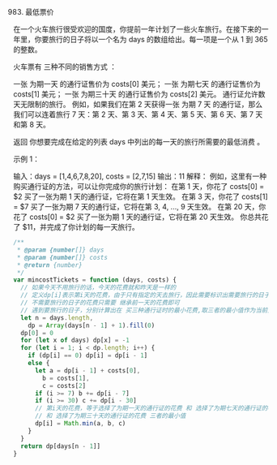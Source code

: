 983. 最低票价

在一个火车旅行很受欢迎的国度，你提前一年计划了一些火车旅行。在接下来的一年里，你要旅行的日子将以一个名为 days 的数组给出。每一项是一个从 1 到 365 的整数。

火车票有 三种不同的销售方式 ：

一张 为期一天 的通行证售价为 costs[0] 美元；
一张 为期七天 的通行证售价为 costs[1] 美元；
一张 为期三十天 的通行证售价为 costs[2] 美元。
通行证允许数天无限制的旅行。 例如，如果我们在第 2 天获得一张 为期 7 天 的通行证，那么我们可以连着旅行 7 天：第 2 天、第 3 天、第 4 天、第 5 天、第 6 天、第 7 天和第 8 天。

返回 你想要完成在给定的列表 days 中列出的每一天的旅行所需要的最低消费 。

示例 1：

输入：days = [1,4,6,7,8,20], costs = [2,7,15]
输出：11
解释：
例如，这里有一种购买通行证的方法，可以让你完成你的旅行计划：
在第 1 天，你花了 costs[0] = $2 买了一张为期 1 天的通行证，它将在第 1 天生效。
在第 3 天，你花了 costs[1] = $7 买了一张为期 7 天的通行证，它将在第 3, 4, ..., 9 天生效。
在第 20 天，你花了 costs[0] = $2 买了一张为期 1 天的通行证，它将在第 20 天生效。
你总共花了 $11，并完成了你计划的每一天旅行。

```js
/**
 * @param {number[]} days
 * @param {number[]} costs
 * @return {number}
 */
var mincostTickets = function (days, costs) {
  // 如果今天不用旅行的话，今天的花费就和昨天是一样的
  // 定义dp[i]表示第i天的花费，由于只有指定的天去旅行，因此需要标识出需要旅行的日子
  // 不需要旅行的日子的花费只需要 继承前一天的花费即可
  // 遇到要旅行的日子，分别计算出在 买三种通行证时的最小花费,取三者的最小值作为当前天的最小花费
  let n = days.length,
    dp = Array(days[n - 1] + 1).fill(0)
  dp[0] = 0
  for (let x of days) dp[x] = -1
  for (let i = 1; i < dp.length; i++) {
    if (dp[i] == 0) dp[i] = dp[i - 1]
    else {
      let a = dp[i - 1] + costs[0],
        b = costs[1],
        c = costs[2]
      if (i >= 7) b += dp[i - 7]
      if (i >= 30) c += dp[i - 30]
      // 第i天的花费，等于选择了为期一天的通行证的花费 和 选择了为期七天的通行证的花费
      // 和 选择了为期三十天的通行证的花费 三者的最小值
      dp[i] = Math.min(a, b, c)
    }
  }
  return dp[days[n - 1]]
}
```
